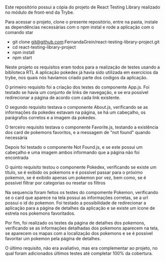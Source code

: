 Este repositório possui a cópia do projeto de React Testing Library realizado
no módulo de front-end da Trybe.

Para acessar o projeto, clone o presente repositório, entre na pasta,
instale as dependências necessárias com o npm instal e rode a aplicação com o comando star
 - git clone git@github.com:FernandaGrein/react-testing-library-project.git
 - cd react-testing-library-project
 - npm install
 - npm start

 Neste projeto os requisitos eram todos para a realização de testes usando a biblioteca RTL
 A aplicação pokedex já havia sido utilizada em exercícios da trybe, nos quais nós haviamos 
 criado parte dos codigos da aplicação.

 O primeiro requisito foi a criação dos testes do componente App.js.
  Foi testado se havia um conjunto de links de navegação, e se era possível redirecionar 
  a página de acordo com cada link existente.

 O segundo requisito testava o componente About.js, verificando se as informações da pokedex
 estavam na página, se há um cabeçalho, os parágrafos corretos e a imagem da pokedex.

 O terceiro requisito testava o componente Favorite.js, testando a existência dos card de 
 pokemons favoritos, e a messagem de "not found" quando necessária

 Depois foi testado o componente Not Found.js, e se este possui um cabeçalho e uma imagem 
 ambos informando que a página não foi encontrada

 O quinto requisito testou o componente Pokedex, verificando se existe um título, se é exibido 
 os pokemons e é possível passar para o próximo pokemon, se é exibido apenas um pokemon por vez, 
 bem como, se é possível filtrar por categorias ou resetar os filtros

 Na sequencia foram feitos os testes do compomente Pokemon, verificando se o card que aparece na 
 tela possui as informações corretas, se a url possui o id do pokemon. Foi testado a possibilidade de redirecionar a aplicação para a página de detalhes da aplicação e se existe 
 um icone de estrela nos pokemons favoritados.

 Por fim, foi realizado os testes da página de detalhes dos pokemons, verificando se as informações detalhadas dos pokemons aparecem na tela, se aparecem os mapas com a localização dos
 pokemons e se é possível favoritar um pokemon pela página de detalhes.

O último requisito, não era avaliativo, mas era complementar ao projeto, no qual foram adicionados últimos testes até completar 100% da cobertura.
